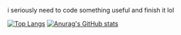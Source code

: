 i seriously need to code something useful and finish it lol

[![Top Langs](https://github-readme-stats.vercel.app/api/top-langs/?username=gato741&theme=calm)](https://github.com/anuraghazra/github-readme-stats)
[![Anurag's GitHub stats](https://github-readme-stats.vercel.app/api?username=gato741&theme=calm)](https://github.com/anuraghazra/github-readme-stats)
